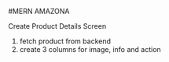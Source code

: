 #MERN AMAZONA

Create Product Details Screen

1. fetch product from backend
2. create 3 columns for image, info and action
